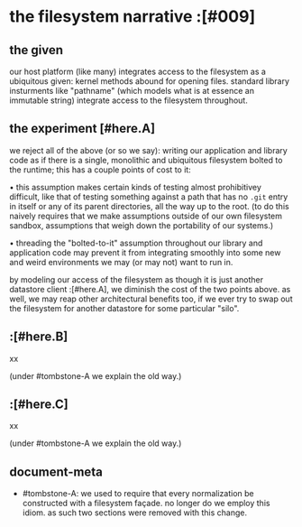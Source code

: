 # the filesystem narrative :[#009]

## the given

our host platform (like many) integrates access to the filesystem as a
ubiquitous given: kernel methods abound for opening files. standard
library insturments like "pathname" (which models what is at essence an
immutable string) integrate access to the filesystem throughout.




## the experiment [#here.A]

we reject all of the above (or so we say): writing our application and
library code as if there is a single, monolithic and ubiquitous
filesystem bolted to the runtime; this has a couple points of cost to
it:

  • this assumption makes certain kinds of testing almost prohibitivey
    difficult, like that of testing something against a path that has no
    `.git` entry in itself or any of its parent directories, all the way
    up to the root. (to do this naively requires that we make assumptions
    outside of our own filesystem sandbox, assumptions that weigh down
    the portability of our systems.)

  • threading the "bolted-to-it" assumption throughout our library and
    application code may prevent it from integrating smoothly into some
    new and weird environments we may (or may not) want to run in.

by modeling our access of the filesystem as though it is just another
datastore client :[#here.A], we diminish the cost of the two points above.
as well, we may reap other architectural benefits too, if we ever
try to swap out the filesystem for another datastore for some particular
"silo".




##  :[#here.B]

xx

(under #tombstone-A we explain the old way.)




## :[#here.C]

xx

(under #tombstone-A we explain the old way.)




## document-meta

  - #tombstone-A: we used to require that every normalization be constructed
    with a filesystem façade. no longer do we employ this idiom.
    as such two sections were removed with this change.
